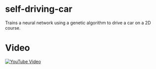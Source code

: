 # self-driving-car
Trains a neural network using a genetic algorithm to drive a car on a 2D course.

# Video
[![YouTube Video](https://img.youtube.com/vi/KPhiy4DYCsc/0.jpg)](https://youtu.be/KPhiy4DYCsc)
